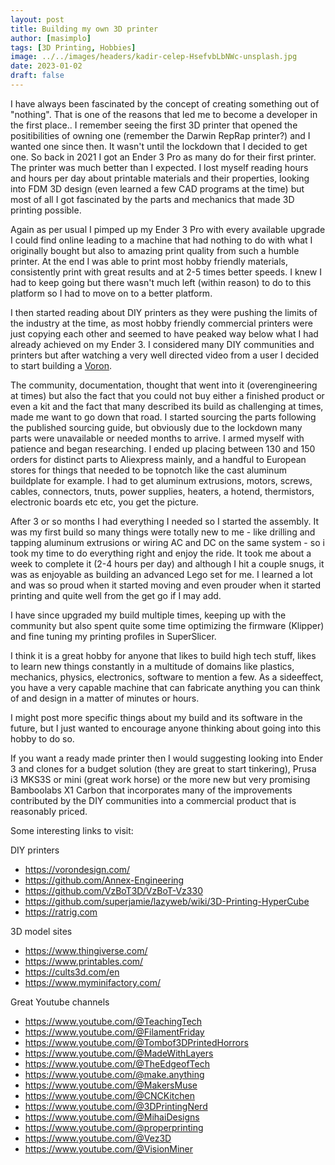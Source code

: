 ```yaml
---
layout: post
title: Building my own 3D printer
author: [masimplo]
tags: [3D Printing, Hobbies]
image: ../../images/headers/kadir-celep-HsefvbLbNWc-unsplash.jpg
date: 2023-01-02
draft: false
---
```


I have always been fascinated by the concept of creating something out of "nothing". That is one of the reasons that led me to become a developer in the first place.. I remember seeing the first 3D printer that opened the positibilities of owning one (remember the Darwin RepRap printer?) and I wanted one since then. It wasn't until the lockdown that I decided to get one. So back in 2021 I got an Ender 3 Pro as many do for their first printer. The printer was much better than I expected. I lost myself reading hours and hours per day about printable materials and their properties, looking into FDM 3D design (even learned a few CAD programs at the time) but most of all I got fascinated by the parts and mechanics that made 3D printing possible.

Again as per usual I pimped up my Ender 3 Pro with every available upgrade I could find online leading to a machine that had nothing to do with what I originally bought but also to amazing print quality from such a humble printer. At the end I was able to print most hobby friendly materials, consistently print with great results and at 2-5 times better speeds. I knew I had to keep going but there wasn't much left (within reason) to do to this platform so I had to move on to a better platform.

I then started reading about DIY printers as they were pushing the limits of the industry at the time, as most hobby friendly commercial printers were just copying each other and seemed to have peaked way below what I had already achieved on my Ender 3. I considered many DIY communities and printers but after watching a very well directed video from a user I decided to start building a [Voron](https://vorondesign.com).

The community, documentation, thought that went into it (overengineering at times) but also the fact that you could not buy either a finished product or even a kit and the fact that many described its build as challenging at times, made me want to go down that road.
I started sourcing the parts following the published sourcing guide, but obviously due to the lockdown many parts were unavailable or needed months to arrive. I armed myself with patience and began researching. I ended up placing between 130 and 150 orders for distinct parts to Aliexpress mainly, and a handful to European stores for things that needed to be topnotch like the cast aluminum buildplate for example.
I had to get aluminum extrusions, motors, screws, cables, connectors, tnuts, power supplies, heaters, a hotend, thermistors, electronic boards etc etc, you get the picture.

After 3 or so months I had everything I needed so I started the assembly. It was my first build so many things were totally new to me - like drilling and tapping aluminum extrusions or wiring AC and DC on the same system - so i took my time to do everything right and enjoy the ride. It took me about a week to complete it (2-4 hours per day) and although I hit a couple snugs, it was as enjoyable as building an advanced Lego set for me. I learned a lot and was so proud when it started moving and even prouder when it started printing and quite well from the get go if I may add.

I have since upgraded my build multiple times, keeping up with the community but also spent quite some time optimizing the firmware (Klipper) and fine tuning my printing profiles in SuperSlicer.

I think it is a great hobby for anyone that likes to build high tech stuff, likes to learn new things constantly in a multitude of domains like plastics, mechanics, physics, electronics, software to mention a few. As a sideeffect, you have a very capable machine that can fabricate anything you can think of and design in a matter of minutes or hours.

I might post more specific things about my build and its software in the future, but I just wanted to encourage anyone thinking about going into this hobby to do so.

If you want a ready made printer then I would suggesting looking into Ender 3 and clones for a budget solution (they are great to start tinkering), Prusa i3 MKS3S or mini (great work horse) or the more new but very promising Bamboolabs X1 Carbon that incorporates many of the improvements contributed by the DIY communities into a commercial product that is reasonably priced.


Some interesting links to visit:

DIY printers
- https://vorondesign.com/
- https://github.com/Annex-Engineering
- https://github.com/VzBoT3D/VzBoT-Vz330
- https://github.com/superjamie/lazyweb/wiki/3D-Printing-HyperCube
- https://ratrig.com


3D model sites
- https://www.thingiverse.com/
- https://www.printables.com/
- https://cults3d.com/en
- https://www.myminifactory.com/

Great Youtube channels
- https://www.youtube.com/@TeachingTech
- https://www.youtube.com/@FilamentFriday
- https://www.youtube.com/@Tombof3DPrintedHorrors
- https://www.youtube.com/@MadeWithLayers
- https://www.youtube.com/@TheEdgeofTech
- https://www.youtube.com/@make.anything
- https://www.youtube.com/@MakersMuse
- https://www.youtube.com/@CNCKitchen
- https://www.youtube.com/@3DPrintingNerd
- https://www.youtube.com/@MihaiDesigns
- https://www.youtube.com/@properprinting
- https://www.youtube.com/@Vez3D
- https://www.youtube.com/@VisionMiner
